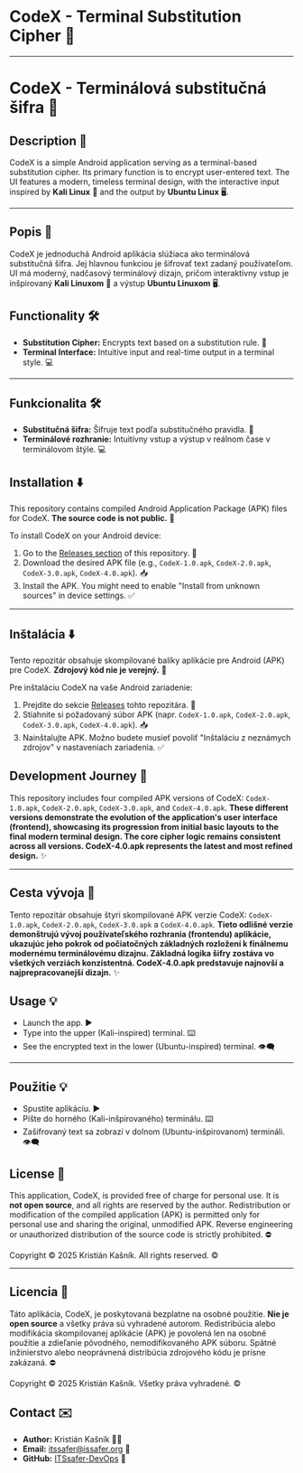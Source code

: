# CodeX - Terminal Substitution Cipher 🔐

---

# CodeX - Terminálová substitučná šifra 🔐

## Description 📝

CodeX is a simple Android application serving as a terminal-based substitution cipher. Its primary function is to encrypt user-entered text. The UI features a modern, timeless terminal design, with the interactive input inspired by **Kali Linux** 🐧 and the output by **Ubuntu Linux** 🖥️.

---

## Popis 📝

CodeX je jednoduchá Android aplikácia slúžiaca ako terminálová substitučná šifra. Jej hlavnou funkciou je šifrovať text zadaný používateľom. UI má moderný, nadčasový terminálový dizajn, pričom interaktívny vstup je inšpirovaný **Kali Linuxom** 🐧 a výstup **Ubuntu Linuxom** 🖥️.

## Functionality 🛠️

* **Substitution Cipher:** Encrypts text based on a substitution rule. 🔑
* **Terminal Interface:** Intuitive input and real-time output in a terminal style. 💻

---

## Funkcionalita 🛠️

* **Substitučná šifra:** Šifruje text podľa substitučného pravidla. 🔑
* **Terminálové rozhranie:** Intuitívny vstup a výstup v reálnom čase v terminálovom štýle. 💻

## Installation ⬇️

This repository contains compiled Android Application Package (APK) files for CodeX. **The source code is not public.** 🚫

To install CodeX on your Android device:

1.  Go to the [Releases section](https://github.com/ITSsafer-DevOps/CodeX/releases) of this repository. 🔗
2.  Download the desired APK file (e.g., `CodeX-1.0.apk`, `CodeX-2.0.apk`, `CodeX-3.0.apk`, `CodeX-4.0.apk`). 📥
3.  Install the APK. You might need to enable "Install from unknown sources" in device settings. ✅

---

## Inštalácia ⬇️

Tento repozitár obsahuje skompilované balíky aplikácie pre Android (APK) pre CodeX. **Zdrojový kód nie je verejný.** 🚫

Pre inštaláciu CodeX na vaše Android zariadenie:

1.  Prejdite do sekcie [Releases](https://github.com/ITSsafer-DevOps/CodeX/releases) tohto repozitára. 🔗
2.  Stiahnite si požadovaný súbor APK (napr. `CodeX-1.0.apk`, `CodeX-2.0.apk`, `CodeX-3.0.apk`, `CodeX-4.0.apk`). 📥
3.  Nainštalujte APK. Možno budete musieť povoliť "Inštaláciu z neznámych zdrojov" v nastaveniach zariadenia. ✅

## Development Journey 🚀

This repository includes four compiled APK versions of CodeX: `CodeX-1.0.apk`, `CodeX-2.0.apk`, `CodeX-3.0.apk`, and `CodeX-4.0.apk`. **These different versions demonstrate the evolution of the application's user interface (frontend), showcasing its progression from initial basic layouts to the final modern terminal design. The core cipher logic remains consistent across all versions. CodeX-4.0.apk represents the latest and most refined design.** ✨

---

## Cesta vývoja 🚀

Tento repozitár obsahuje štyri skompilované APK verzie CodeX: `CodeX-1.0.apk`, `CodeX-2.0.apk`, `CodeX-3.0.apk` a `CodeX-4.0.apk`. **Tieto odlišné verzie demonštrujú vývoj používateľského rozhrania (frontendu) aplikácie, ukazujúc jeho pokrok od počiatočných základných rozložení k finálnemu modernému terminálovému dizajnu. Základná logika šifry zostáva vo všetkých verziách konzistentná. CodeX-4.0.apk predstavuje najnovší a najprepracovanejší dizajn.** ✨

## Usage 💡

* Launch the app. ▶️
* Type into the upper (Kali-inspired) terminal. ⌨️
* See the encrypted text in the lower (Ubuntu-inspired) terminal. 👁️‍🗨️

---

## Použitie 💡

* Spustite aplikáciu. ▶️
* Píšte do horného (Kali-inšpirovaného) terminálu. ⌨️
* Zašifrovaný text sa zobrazí v dolnom (Ubuntu-inšpirovanom) termináli. 👁️‍🗨️

## License 📜

This application, CodeX, is provided free of charge for personal use. It is **not open source**, and all rights are reserved by the author. Redistribution or modification of the compiled application (APK) is permitted only for personal use and sharing the original, unmodified APK. Reverse engineering or unauthorized distribution of the source code is strictly prohibited. ⛔

Copyright © 2025 Kristián Kašník. All rights reserved. ©️

---

## Licencia 📜

Táto aplikácia, CodeX, je poskytovaná bezplatne na osobné použitie. **Nie je open source** a všetky práva sú vyhradené autorom. Redistribúcia alebo modifikácia skompilovanej aplikácie (APK) je povolená len na osobné použitie a zdieľanie pôvodného, nemodifikovaného APK súboru. Spätné inžinierstvo alebo neoprávnená distribúcia zdrojového kódu je prísne zakázaná. ⛔

Copyright © 2025 Kristián Kašník. Všetky práva vyhradené. ©️

## Contact ✉️

* **Author:** Kristián Kašník 🧑‍💻
* **Email:** itssafer@issafer.org 📧
* **GitHub:** [ITSsafer-DevOps](https://github.com/ITSsafer-DevOps) 🐙
